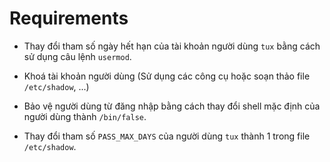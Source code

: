 # Requirements

- Thay đổi tham số ngày hết hạn của tài khoản người dùng
`tux` bằng cách sử dụng câu lệnh `usermod`.

- Khoá tài khoản người dùng (Sử dụng các công cụ
hoặc soạn thảo file `/etc/shadow`, ...)

- Bảo vệ người dùng từ đăng nhập bằng cách thay đổi shell
mặc định của người dùng thành `/bin/false`.

- Thay đổi tham số `PASS_MAX_DAYS` của người dùng `tux`
thành 1 trong file `/etc/shadow`.